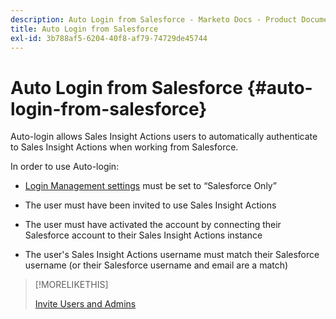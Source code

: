 ```yaml
---
description: Auto Login from Salesforce - Marketo Docs - Product Documentation
title: Auto Login from Salesforce
exl-id: 3b788af5-6204-40f8-af79-74729de45744
---
```

# Auto Login from Salesforce {#auto-login-from-salesforce}

Auto-login allows Sales Insight Actions users to automatically authenticate to Sales Insight Actions when working from Salesforce.

In order to use Auto-login:

* [Login Management settings](/help/marketo/product-docs/marketo-sales-insight/actions/admin/login-management-settings.md) must be set to “Salesforce Only”

* The user must have been invited to use Sales Insight Actions

* The user must have activated the account by connecting their Salesforce account to their Sales Insight Actions instance

* The user's Sales Insight Actions username must match their Salesforce username (or their Salesforce username and email are a match)

>[!MORELIKETHIS]
>
>[Invite Users and Admins](/help/marketo/product-docs/marketo-sales-insight/actions/admin/invite-users-and-admins.md)
